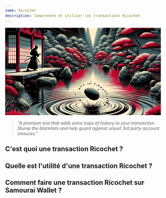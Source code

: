 ```yaml
---
name: Ricochet
description: Comprendre et utiliser les transactions Ricochet
---
```

![cover ricochet](assets/cover.webp)

> *"A premium tool that adds extra hops of history to your transaction. Stump the blacklists and help guard against unjust 3rd party account closures."*

## C'est quoi une transaction Ricochet ?






## Quelle est l'utilité d'une transaction Ricochet ?





## Comment faire une transaction Ricochet sur Samourai Wallet ?



